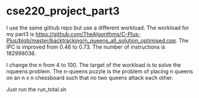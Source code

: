 # cse220_project_part3

I use the same github repo but use a different workload. The workload for my part3 is https://github.com/TheAlgorithms/C-Plus-Plus/blob/master/backtracking/n_queens_all_solution_optimised.cpp. The IPC is improved from 0.46 to 0.73. The number of instructions is 182998036.

I change the n from 4 to 100. The target of the workload is to solve the nqueens problem. The n-queens puzzle is the problem of placing n queens on an n x n chessboard such that no two queens attack each other.

Just run the run_total.sh
